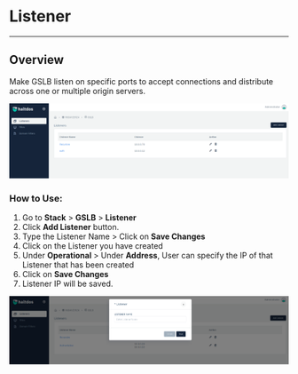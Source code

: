 # Listener

---

## Overview

Make GSLB listen on specific ports to accept connections and distribute across one or multiple origin servers.

![listener](/img/gslb/v6/docs/listener.png)

### How to Use:
1. Go to  **Stack** > **GSLB** > **Listener**
2. Click **Add Listener** button.
3. Type the Listener Name > Click on **Save Changes**
4. Click on the Listener you have created
5. Under **Operational** > Under **Address**, User can specify the IP of that Listener that has been created
6. Click on **Save Changes**
7. Listener IP will be saved.


![listener](/img/gslb/v6/docs/listener1.png)